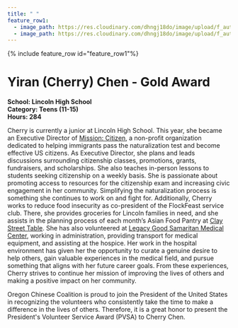 ```yaml
---
title: " "
feature_row1:
  - image_path: https://res.cloudinary.com/dhngj18do/image/upload/f_auto,q_auto/v1/images/pvsa/2022_Yiran_Chen
  - image_path: https://res.cloudinary.com/dhngj18do/image/upload/f_auto,q_auto/v1/images/activities/year_2022
---
```


{% include feature_row id="feature_row1"%}

# Yiran (Cherry) Chen - Gold Award

**School: Lincoln High School**  
**Category: Teens (11-15)**  
**Hours: 284**  

Cherry is currently a junior at Lincoln High School. This year, she became an Executive Director of [Mission: Citizen](https://missioncitizen.org/), a non-profit organization dedicated to helping immigrants pass the naturalization test and become effective US citizens. As Executive Director, she plans and leads discussions surrounding citizenship classes, promotions, grants, fundraisers, and scholarships. She also teaches in-person lessons to students seeking citizenship on a weekly basis. She is passionate about promoting access to resources for the citizenship exam and increasing civic engagement in her community. Simplifying the naturalization process is something she continues to work on and fight for. Additionally, Cherry works to reduce food insecurity as co-president of the FlockFeast service club. There, she provides groceries for Lincoln families in need, and she assists in the planning process of each month’s Asian Food Pantry at [Clay Street Table](https://claystreettable.org/). She has also volunteered at [Legacy Good Samaritan Medical Center](https://www.legacyhealth.org/doctors-and-locations/hospitals/legacy-good-samaritan-medical-center), working in administration, providing transport for medical equipment, and assisting at the hospice. Her work in the hospital environment has given her the opportunity to curate a genuine desire to help others, gain valuable experiences in the medical field, and pursue something that aligns with her future career goals. From these experiences, Cherry strives to continue her mission of improving the lives of others and making a positive impact on her community.

Oregon Chinese Coalition is proud to join the President of the United States in recognizing the volunteers who consistently take the time to make a difference in the lives of others. Therefore, it is a great honor to present the President's Volunteer Service Award (PVSA) to Cherry Chen.
